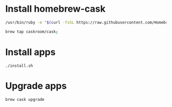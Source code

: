 # Install homebrew-cask
```bash
/usr/bin/ruby -e "$(curl -fsSL https://raw.githubusercontent.com/Homebrew/install/master/install)";

brew tap caskroom/cask;
```

# Install apps
```
./install.sh
```

# Upgrade apps
```
brew cask upgrade
```
